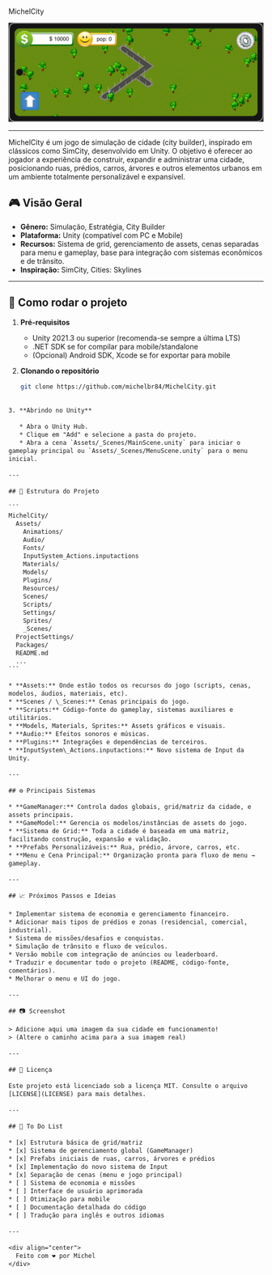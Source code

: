 # <div align="center">
MichelCity

  <img src="Assets/Images/screenshot.png" alt="Screenshot MichelCity" width="900"/>
</div>

---

MichelCity é um jogo de simulação de cidade (city builder), inspirado em clássicos como SimCity, desenvolvido em Unity. O objetivo é oferecer ao jogador a experiência de construir, expandir e administrar uma cidade, posicionando ruas, prédios, carros, árvores e outros elementos urbanos em um ambiente totalmente personalizável e expansível.

## 🎮 Visão Geral

- **Gênero:** Simulação, Estratégia, City Builder
- **Plataforma:** Unity (compatível com PC e Mobile)
- **Recursos:** Sistema de grid, gerenciamento de assets, cenas separadas para menu e gameplay, base para integração com sistemas econômicos e de trânsito.
- **Inspiração:** SimCity, Cities: Skylines

---

## 🚀 Como rodar o projeto

1. **Pré-requisitos**
   - Unity 2021.3 ou superior (recomenda-se sempre a última LTS)
   - .NET SDK se for compilar para mobile/standalone
   - (Opcional) Android SDK, Xcode se for exportar para mobile

2. **Clonando o repositório**
   ```sh
   git clone https://github.com/michelbr84/MichelCity.git
````

3. **Abrindo no Unity**

   * Abra o Unity Hub.
   * Clique em "Add" e selecione a pasta do projeto.
   * Abra a cena `Assets/_Scenes/MainScene.unity` para iniciar o gameplay principal ou `Assets/_Scenes/MenuScene.unity` para o menu inicial.

---

## 📂 Estrutura do Projeto

```
MichelCity/
  Assets/
    Animations/
    Audio/
    Fonts/
    InputSystem_Actions.inputactions
    Materials/
    Models/
    Plugins/
    Resources/
    Scenes/
    Scripts/
    Settings/
    Sprites/
    _Scenes/
  ProjectSettings/
  Packages/
  README.md
  ...
```

* **Assets:** Onde estão todos os recursos do jogo (scripts, cenas, modelos, áudios, materiais, etc).
* **Scenes / \_Scenes:** Cenas principais do jogo.
* **Scripts:** Código-fonte do gameplay, sistemas auxiliares e utilitários.
* **Models, Materials, Sprites:** Assets gráficos e visuais.
* **Audio:** Efeitos sonoros e músicas.
* **Plugins:** Integrações e dependências de terceiros.
* **InputSystem\_Actions.inputactions:** Novo sistema de Input da Unity.

---

## ⚙️ Principais Sistemas

* **GameManager:** Controla dados globais, grid/matriz da cidade, e assets principais.
* **GameModel:** Gerencia os modelos/instâncias de assets do jogo.
* **Sistema de Grid:** Toda a cidade é baseada em uma matriz, facilitando construção, expansão e validação.
* **Prefabs Personalizáveis:** Rua, prédio, árvore, carros, etc.
* **Menu e Cena Principal:** Organização pronta para fluxo de menu → gameplay.

---

## 📈 Próximos Passos e Ideias

* Implementar sistema de economia e gerenciamento financeiro.
* Adicionar mais tipos de prédios e zonas (residencial, comercial, industrial).
* Sistema de missões/desafios e conquistas.
* Simulação de trânsito e fluxo de veículos.
* Versão mobile com integração de anúncios ou leaderboard.
* Traduzir e documentar todo o projeto (README, código-fonte, comentários).
* Melhorar o menu e UI do jogo.

---

## 📷 Screenshot

> Adicione aqui uma imagem da sua cidade em funcionamento!
> (Altere o caminho acima para a sua imagem real)

---

## 📄 Licença

Este projeto está licenciado sob a licença MIT. Consulte o arquivo [LICENSE](LICENSE) para mais detalhes.

---

## 📝 To Do List

* [x] Estrutura básica de grid/matriz
* [x] Sistema de gerenciamento global (GameManager)
* [x] Prefabs iniciais de ruas, carros, árvores e prédios
* [x] Implementação do novo sistema de Input
* [x] Separação de cenas (menu e jogo principal)
* [ ] Sistema de economia e missões
* [ ] Interface de usuário aprimorada
* [ ] Otimização para mobile
* [ ] Documentação detalhada do código
* [ ] Tradução para inglês e outros idiomas

---

<div align="center">
  Feito com ❤️ por Michel
</div>